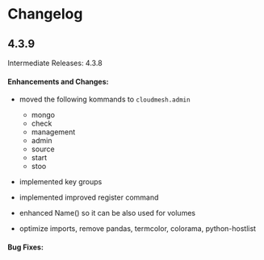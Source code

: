 # Changelog


## 4.3.9

Intermediate Releases: 4.3.8

#### Enhancements and Changes:

- moved the following kommands to `cloudmesh.admin`

  - mongo
  - check
  - management
  - admin
  - source
  - start
  - stoo

- implemented key groups
- implemented improved register command
- enhanced Name() so it can be also used for volumes
- optimize imports, remove pandas, termcolor, colorama, python-hostlist

#### Bug Fixes:


